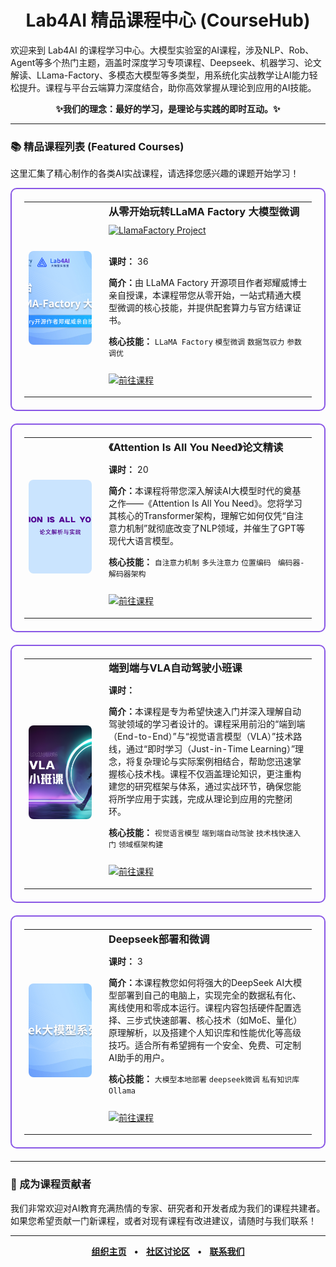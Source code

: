 <h1 align="center">Lab4AI 精品课程中心 (CourseHub)</h1>

<p align="top">
  欢迎来到 Lab4AI 的课程学习中心。大模型实验室的AI课程，涉及NLP、Rob、Agent等多个热门主题，涵盖时深度学习专项课程、Deepseek、机器学习、论文解读、LLama-Factory、多模态大模型等多类型，用系统化实战教学让AI能力轻松提升。课程与平台云端算力深度结合，助你高效掌握从理论到应用的AI技能。
</p>
<p align="center">
  <strong>✨我们的理念：最好的学习，是理论与实践的即时互动。✨</strong>
</p>

---

### 📚 精品课程列表 (Featured Courses)

这里汇集了精心制作的各类AI实战课程，请选择您感兴趣的课题开始学习！

<table width="100%" style="border: 2px solid #8957e5; border-radius: 10px; padding: 20px; margin-bottom: 20px;">
  <tr>
    <td width="25%" align="center" style="vertical-align: middle;">
 <img src="https://github.com/Lab4AI-Hub/assets/blob/main/lfcourse.jpg" alt="Course Image" style="width: 100%; height: 150px; object-fit: cover; border-radius: 8px;">
    </td>
    <td width="75%" style="padding-left: 20px; vertical-align: top;">
      <h3 style="margin-top: 0px; margin-bottom: 10px;">从零开始玩转LLaMA Factory 大模型微调</h3>
       <a href="https://github.com/hiyouga/LLaMA-Factory">
          <img src="https://img.shields.io/badge/合作项目-LLaMA%20Factory-blue?style=plastic&logo=github" alt="LlamaFactory Project">
        </a> 
      <p>
        <br>
         <strong>课时：</strong> 36
      </p>
      <p>
         <strong>简介：</strong>由 LLaMA Factory 开源项目作者郑耀威博士亲自授课，本课程带您从零开始，一站式精通大模型微调的核心技能，并提供配套算力与官方结课证书。
      </p>
      <p>
  <strong>核心技能：</strong> <code>LLaMA Factory</code> <code>模型微调</code> <code>数据驾驭力</code> <code>参数调优</code>
      </p>
      <p align="left" style="margin-top: 25px;">
        <a href="https://www.lab4ai.cn/course/detail?id=7c13e60f6137474eb40f6fd3983c0f46">
       <img src="https://img.shields.io/badge/前往课程-007BFF?style=for-the-badge&logo=rocket&logoColor=white" alt="前往课程">
        </a>
      </p>
    </td>
  </tr>  
  
<table width="100%" style="border: 2px solid #8957e5; border-radius: 10px; padding: 20px; margin-bottom: 20px;">
  <tr>
    <td width="25%" align="center" style="vertical-align: middle;">
 <img src="https://github.com/Lab4AI-Hub/assets/blob/main/Attention%20is%20all%20you%20Need_cover.jpg" alt="Course Image" style="width: 100%; height: 150px; object-fit: cover; border-radius: 8px;">
    </td>
    <td width="75%" style="padding-left: 20px; vertical-align: top;">
      <h3 style="margin-top: 0px; margin-bottom: 10px;">《Attention Is All You Need》论文精读</h3>
      <p>
         <strong>课时：</strong> 20
      </p>
      <p>
         <strong>简介：</strong>本课程将带您深入解读AI大模型时代的奠基之作——《Attention Is All You Need》。您将学习其核心的Transformer架构，理解它如何仅凭“自注意力机制”就彻底改变了NLP领域，并催生了GPT等现代大语言模型。
      </p>
      <p>
  <strong>核心技能：</strong> <code>自注意力机制</code> <code>多头注意力</code> <code>位置编码 </code> <code>编码器-解码器架构</code>
      </p>
      <p align="left" style="margin-top: 25px;">
        <a href="https://www.lab4ai.cn/course/detail?id=5916fa8db08548dc908b6c3f35a7e295">
       <img src="https://img.shields.io/badge/前往课程-007BFF?style=for-the-badge&logo=rocket&logoColor=white" alt="前往课程">
        </a>
      </p>
    </td>
  </tr>

  
<table width="100%" style="border: 2px solid #8957e5; border-radius: 10px; padding: 20px; margin-bottom: 20px;">
  <tr>
    <td width="25%" align="center" style="vertical-align: middle;">
 <img src="https://github.com/Lab4AI-Hub/assets/blob/main/VLAcover.jpg" alt="Course Image" style="width: 100%; height: 150px; object-fit: cover; border-radius: 8px;">
    </td>
    <td width="75%" style="padding-left: 20px; vertical-align: top;">
      <h3 style="margin-top: 0px; margin-bottom: 10px;">端到端与VLA自动驾驶小班课</h3>
      <p>
         <strong>课时：</strong> 
      </p>
      <p>
         <strong>简介：</strong>本课程是专为希望快速入门并深入理解自动驾驶领域的学习者设计的。课程采用前沿的“端到端（End-to-End）”与“视觉语言模型（VLA）”技术路线，通过“即时学习（Just-in-Time Learning）”理念，将复杂理论与实际案例相结合，帮助您迅速掌握核心技术栈。课程不仅涵盖理论知识，更注重构建您的研究框架与体系，通过实战环节，确保您能将所学应用于实践，完成从理论到应用的完整闭环。
      </p>
      <p>
  <strong>核心技能：</strong> <code>视觉语言模型</code> <code>端到端自动驾驶</code> <code>技术栈快速入门</code> <code>领域框架构建</code>
      </p>
      <p align="left" style="margin-top: 25px;">
        <a href="https://www.lab4ai.cn/course/detail?id=19d4557b866c443bb98f2c0a8222c93b">
       <img src="https://img.shields.io/badge/前往课程-007BFF?style=for-the-badge&logo=rocket&logoColor=white" alt="前往课程">
        </a>
      </p>
    </td>
  </tr>

  
<table width="100%" style="border: 2px solid #8957e5; border-radius: 10px; padding: 20px; margin-bottom: 20px;">
  <tr>
    <td width="25%" align="center" style="vertical-align: middle;">
 <img src="https://github.com/Lab4AI-Hub/assets/blob/main/deepseekcourse.jpg" alt="Course Image" style="width: 100%; height: 150px; object-fit: cover; border-radius: 8px;">
    </td>
    <td width="75%" style="padding-left: 20px; vertical-align: top;">
      <h3 style="margin-top: 0px; margin-bottom: 10px;">Deepseek部署和微调</h3>
      <p>
         <strong>课时：</strong> 3
      </p>
      <p>
         <strong>简介：</strong>本课程教您如何将强大的DeepSeek AI大模型部署到自己的电脑上，实现完全的数据私有化、离线使用和零成本运行。课程内容包括硬件配置选择、三步式快速部署、核心技术（如MoE、量化）原理解析，以及搭建个人知识库和性能优化等高级技巧。适合所有希望拥有一个安全、免费、可定制AI助手的用户。
      </p>
      <p>
  <strong>核心技能：</strong> <code>大模型本地部署</code> <code>deepseek微调</code> <code>私有知识库</code> <code>Ollama</code>
      </p>
      <p align="left" style="margin-top: 25px;">
        <a href="https://www.lab4ai.cn/course/detail?id=bde6137e1f064b3e880d459332cf2da4">
       <img src="https://img.shields.io/badge/前往课程-007BFF?style=for-the-badge&logo=rocket&logoColor=white" alt="前往课程">
        </a>
      </p>
    </td>
  </tr>
 </table> 
 
---

### 🤝 成为课程贡献者

我们非常欢迎对AI教育充满热情的专家、研究者和开发者成为我们的课程共建者。如果您希望贡献一门新课程，或者对现有课程有改进建议，请随时与我们联系！

---

<p align="center">
  <a href="https://github.com/Lab4AI-Hub"><strong>组织主页</strong></a>
  &nbsp;&nbsp;•&nbsp;&nbsp;
  <a href="https://github.com/Lab4AI-Hub/.github/discussions/categories/ideas"><strong>社区讨论区</strong></a>
  &nbsp;&nbsp;•&nbsp;&nbsp;
  <a href="https://github.com/Lab4AI-Hub#%E8%81%94%E7%B3%BB%E6%88%91%E4%BB%AC--connect-with-us" target="_blank"><strong>联系我们</strong></a>
</p>

